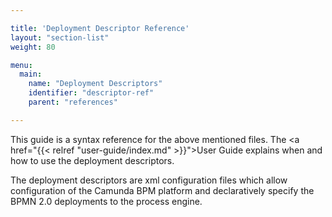 ```yaml
---

title: 'Deployment Descriptor Reference'
layout: "section-list"
weight: 80

menu:
  main:
    name: "Deployment Descriptors"
    identifier: "descriptor-ref"
    parent: "references"

---
```


This guide is a syntax reference for the above mentioned files. The <a href="{{< relref "user-guide/index.md" >}}">User Guide</a> explains when and how to use the deployment descriptors.

The deployment descriptors are xml configuration files which allow configuration of the Camunda BPM platform and declaratively specify the BPMN 2.0 deployments to the process engine.
